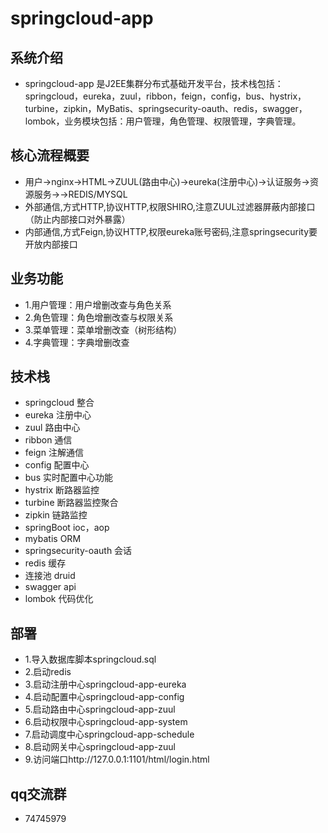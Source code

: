 # springcloud-app

## 系统介绍

- springcloud-app 是J2EE集群分布式基础开发平台，技术栈包括：springcloud，eureka，zuul，ribbon，feign，config，bus、hystrix，turbine，zipkin，MyBatis、springsecurity-oauth、redis，swagger，lombok，业务模块包括：用户管理，角色管理、权限管理，字典管理。
## 核心流程概要

- 用户->nginx->HTML->ZUUL(路由中心)->eureka(注册中心)->认证服务->资源服务->->REDIS/MYSQL
- 外部通信,方式HTTP,协议HTTP,权限SHIRO,注意ZUUL过滤器屏蔽内部接口（防止内部接口对外暴露）
- 内部通信,方式Feign,协议HTTP,权限eureka账号密码,注意springsecurity要开放内部接口

## 业务功能

- 1.用户管理：用户增删改查与角色关系
- 2.角色管理：角色增删改查与权限关系
- 3.菜单管理：菜单增删改查（树形结构）
- 4.字典管理：字典增删改查

## 技术栈

- springcloud 整合
- eureka 注册中心
- zuul 路由中心
- ribbon 通信
- feign 注解通信
- config 配置中心
- bus 实时配置中心功能
- hystrix 断路器监控
- turbine 断路器监控聚合
- zipkin 链路监控
- springBoot ioc，aop
- mybatis ORM  
- springsecurity-oauth 会话
- redis 缓存
- 连接池 druid
- swagger api
- lombok 代码优化


## 部署

- 1.导入数据库脚本springcloud.sql
- 2.启动redis
- 3.启动注册中心springcloud-app-eureka
- 4.启动配置中心springcloud-app-config
- 5.启动路由中心springcloud-app-zuul
- 6.启动权限中心springcloud-app-system
- 7.启动调度中心springcloud-app-schedule
- 8.启动网关中心springcloud-app-zuul
- 9.访问端口http://127.0.0.1:1101/html/login.html

## qq交流群

- 74745979
